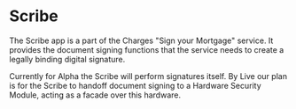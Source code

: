 # Scribe

The Scribe app is a part of the Charges "Sign your Mortgage" service. It
provides the document signing functions that the service needs to create a
legally binding digital signature.

Currently for Alpha the Scribe will perform signatures itself. By Live our plan
is for the Scribe to handoff document signing to a Hardware Security Module,
acting as a facade over this hardware.
